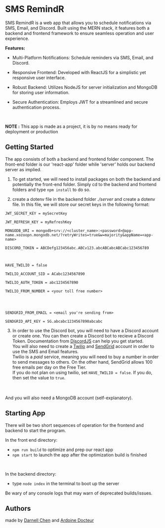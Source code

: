 # SMS RemindR

SMS RemindR is a web app that allows you to schedule notifications via SMS, Email, and Discord. Built using the MERN stack, it features both a backend and frontend framework to ensure seamless operation and user experience.

**Features:** 

- Multi-Platform Notifications: Schedule reminders via SMS, Email, and Discord.

- Responsive Frontend: Developed with ReactJS for a simplistic yet responsive user interface.

- Robust Backend: Utilizes NodeJS for server initialization and MongoDB for storing user information.

- Secure Authentication: Employs JWT for a streamlined and secure authentication process.

<br>

**NOTE :**  This app is made as a project, it is by no means ready for deployment or production

## Getting Started

The app consists of both a backend and frontend folder component. The front-end folder is our 'react-app' folder while 'server' holds our backend server as implied.

1. To get started, we will need to install packages on both the backend and potentially the front-end folder.
Simply cd to the backend and frontend folders and type `npm install` to do so.

2. create a dotenv file in the backend folder *./server* and create a dotenv file. In this file, we will store our secret keys in the following format:

```
JWT_SECRET_KEY = mySecretKey

JWT_REFRESH_KEY = myRefreshKey

MONGODB_URI = mongodb+srv://<cluster_name>:<password>@app-name.xozoopn.mongodb.net/?retryWrites=true&w=majority&appName=<app-name>

DISCORD_TOKEN = ABCDefg123456abc.ABCv123.abcABCabcABCabc123456789



HAVE_TWILIO = false

TWILIO_ACCOUNT_SID = ACabc1234567890

TWILIO_AUTH_TOKEN = abc1234567890

TWILIO_FROM_NUMBER = <your toll free number>




SENDGRID_FROM_EMAIL = <email you're sending from>

SENDGRID_API_KEY = SG.abcabc1234567890abcabc
```

3. In order to use the Discord bot, you will need to have a Discord account or create one. You can then create a Discord bot to recieve a Discord Token. Documentation from [DiscordJS](https://discord.js.org/) can help you get started. <br/>
You will also need to create a [Twilio](https://www.twilio.com/en-us) and [SendGrid](https://sendgrid.com/en-us) account in order to use the SMS and Email features. <br/>
Twilio is a *paid* service, meaning you will need to buy a number in order to send messages to others. On the other hand, SendGrid allows 100 free emails per day on the Free Tier. <br/>
If you do not plan on using twilio, set `HAVE_TWILIO = false`. If you do, then set the value to `true`.

<br>
<br>
And you will also need a MongoDB account (self-explanatory).

## Starting App
There will be two short sequences of operation for the frontend and backend to start the program.

In the front end directory:
- `npm run build` to optimize and prep our react app
- `npm start` to launch the app after the optimization build is finished

<br>

In the backend directory:
- type `node index` in the terminal to boot up the server

Be wary of any console logs that may warn of deprecated builds/issues.

## Authors

made by [Darnell Chen](https://github.com/Darnell-Chen) and [Ardoine Docteur](https://github.com/ArdoineDocteur)


